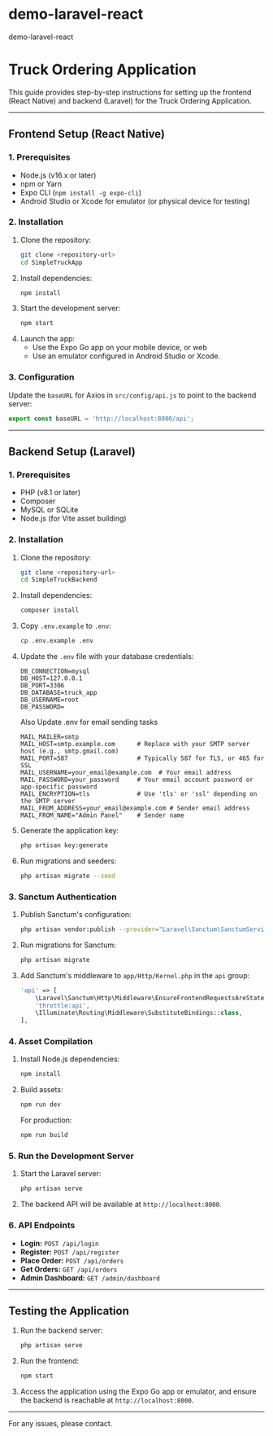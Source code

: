 # demo-laravel-react
 demo-laravel-react
 
 # Truck Ordering Application

This guide provides step-by-step instructions for setting up the frontend (React Native) and backend (Laravel) for the Truck Ordering Application.

---

## **Frontend Setup (React Native)**

### **1. Prerequisites**
- Node.js (v16.x or later)
- npm or Yarn
- Expo CLI (`npm install -g expo-cli`)
- Android Studio or Xcode for emulator (or physical device for testing)

### **2. Installation**
1. Clone the repository:
   ```bash
   git clone <repository-url>
   cd SimpleTruckApp
   ```
2. Install dependencies:
   ```bash
   npm install
   ```
3. Start the development server:
   ```bash
   npm start
   ```
4. Launch the app:
   - Use the Expo Go app on your mobile device, or web
   - Use an emulator configured in Android Studio or Xcode.

### **3. Configuration**
Update the `baseURL` for Axios in `src/config/api.js` to point to the backend server:
```javascript
export const baseURL = 'http://localhost:8000/api';
```

---

## **Backend Setup (Laravel)**

### **1. Prerequisites**
- PHP (v8.1 or later)
- Composer
- MySQL or SQLite
- Node.js (for Vite asset building)

### **2. Installation**
1. Clone the repository:
   ```bash
   git clone <repository-url>
   cd SimpleTruckBackend
   ```
2. Install dependencies:
   ```bash
   composer install
   ```
3. Copy `.env.example` to `.env`:
   ```bash
   cp .env.example .env
   ```
4. Update the `.env` file with your database credentials:
   ```
   DB_CONNECTION=mysql
   DB_HOST=127.0.0.1
   DB_PORT=3306
   DB_DATABASE=truck_app
   DB_USERNAME=root
   DB_PASSWORD=
   ```

   Also Update .env for email sending tasks
   ```
   MAIL_MAILER=smtp
   MAIL_HOST=smtp.example.com      # Replace with your SMTP server host (e.g., smtp.gmail.com)
   MAIL_PORT=587                   # Typically 587 for TLS, or 465 for SSL
   MAIL_USERNAME=your_email@example.com  # Your email address
   MAIL_PASSWORD=your_password     # Your email account password or app-specific password
   MAIL_ENCRYPTION=tls             # Use 'tls' or 'ssl' depending on the SMTP server
   MAIL_FROM_ADDRESS=your_email@example.com # Sender email address
   MAIL_FROM_NAME="Admin Panel"    # Sender name

   ```
5. Generate the application key:
   ```bash
   php artisan key:generate
   ```
6. Run migrations and seeders:
   ```bash
   php artisan migrate --seed
   ```

### **3. Sanctum Authentication**
1. Publish Sanctum's configuration:
   ```bash
   php artisan vendor:publish --provider="Laravel\Sanctum\SanctumServiceProvider"
   ```
2. Run migrations for Sanctum:
   ```bash
   php artisan migrate
   ```
3. Add Sanctum's middleware to `app/Http/Kernel.php` in the `api` group:
   ```php
   'api' => [
       \Laravel\Sanctum\Http\Middleware\EnsureFrontendRequestsAreStateful::class,
       'throttle:api',
       \Illuminate\Routing\Middleware\SubstituteBindings::class,
   ],
   ```

### **4. Asset Compilation**
1. Install Node.js dependencies:
   ```bash
   npm install
   ```
2. Build assets:
   ```bash
   npm run dev
   ```
   For production:
   ```bash
   npm run build
   ```

### **5. Run the Development Server**
1. Start the Laravel server:
   ```bash
   php artisan serve
   ```
2. The backend API will be available at `http://localhost:8000`.

### **6. API Endpoints**
- **Login:** `POST /api/login`
- **Register:** `POST /api/register`
- **Place Order:** `POST /api/orders`
- **Get Orders:** `GET /api/orders`
- **Admin Dashboard:** `GET /admin/dashboard`

---

## **Testing the Application**
1. Run the backend server:
   ```bash
   php artisan serve
   ```
2. Run the frontend:
   ```bash
   npm start
   ```
3. Access the application using the Expo Go app or emulator, and ensure the backend is reachable at `http://localhost:8000`.

---

For any issues, please contact.


